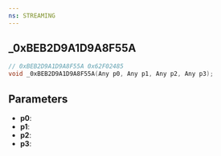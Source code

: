 ```yaml
---
ns: STREAMING
---
```

## _0xBEB2D9A1D9A8F55A

```c
// 0xBEB2D9A1D9A8F55A 0x62F02485
void _0xBEB2D9A1D9A8F55A(Any p0, Any p1, Any p2, Any p3);
```


## Parameters
* **p0**: 
* **p1**: 
* **p2**: 
* **p3**: 


